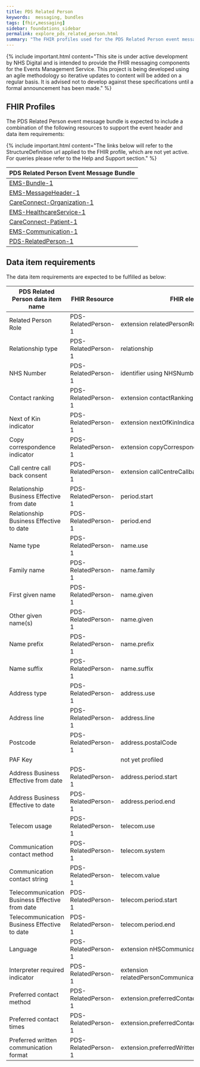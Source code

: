 ```yaml
---
title: PDS Related Person
keywords:  messaging, bundles
tags: [fhir,messaging]
sidebar: foundations_sidebar
permalink: explore_pds_related_person.html
summary: "The FHIR profiles used for the PDS Related Person event message bundle"
---
```


{% include important.html content="This site is under active development by NHS Digital and is intended to provide the FHIR messaging components for the Events Management Service. This project is being developed using an agile methodology so iterative updates to content will be added on a regular basis. It is advised not to develop against these specifications until a formal announcement has been made." %}

## FHIR Profiles ##

The PDS Related Person event message bundle is expected to include a combination of the following resources to support the event header and data item requirements:

{% include important.html content="The links below will refer to the StructureDefinition url applied to the FHIR profile, which are not yet active. For queries please refer to the Help and Support section." %} 

| PDS Related Person Event Message Bundle |
|-----------------------------------------|
| [EMS-Bundle-1](https://fhir.nhs.uk/STU3/StructureDefinition/EMS-Bundle-1)                              |
| [EMS-MessageHeader-1](https://fhir.nhs.uk/STU3/StructureDefinition/EMS-MessageHeader-1)                       |
| [CareConnect-Organization-1](https://fhir.hl7.org.uk/STU3/StructureDefinition/CareConnect-Organization-1)                |
| [EMS-HealthcareService-1](https://fhir.nhs.uk/STU3/StructureDefinition/EMS-HealthcareService-1)                   |
| [CareConnect-Patient-1](https://fhir.hl7.org.uk/STU3/StructureDefinition/CareConnect-Patient-1)                     |
| [EMS-Communication-1](https://fhir.nhs.uk/STU3/StructureDefinition/EMS-Communication-1)                       |
| [PDS-RelatedPerson-1](https://fhir.nhs.uk/STU3/StructureDefinition/PDS-RelatedPerson-1)                     |

## Data item requirements  ##

The data item requirements are expected to be fulfilled as below:

| PDS Related Person data item name              | FHIR Resource       | FHIR element                                     | Mandatory/Optional/Required |
|------------------------------------------------|---------------------|--------------------------------------------------|-----------------------------|
| Related Person Role                            | PDS-RelatedPerson-1 | extension relatedPersonRole                                         | Mandatory                   |
| Relationship type                              | PDS-RelatedPerson-1 | relationship                                     | Mandatory                   |
| NHS Number                                     | PDS-RelatedPerson-1 | identifier using NHSNumber slice                 | Required                    |
| Contact ranking                                | PDS-RelatedPerson-1 | extension contactRanking                         | Required                    |
| Next of Kin indicator                          | PDS-RelatedPerson-1 | extension nextOfKinIndicator                     | Mandatory                   |
| Copy correspondence indicator                  | PDS-RelatedPerson-1 | extension copyCorrespondenceIndicator            | Required                    |
| Call centre call back consent                  | PDS-RelatedPerson-1 | extension callCentreCallbackConsent              | Required                    |
| Relationship Business Effective from date      | PDS-RelatedPerson-1 | period.start                                     | Mandatory                   |
| Relationship Business Effective to date        | PDS-RelatedPerson-1 | period.end                                       | Required                    |
| Name type                                      | PDS-RelatedPerson-1 | name.use                                         | Mandatory                   |
| Family name                                    | PDS-RelatedPerson-1 | name.family                                      | Mandatory                   |
| First given name                               | PDS-RelatedPerson-1 | name.given                                       | Required                    |
| Other given name(s)                            | PDS-RelatedPerson-1 | name.given                                       | Required                    |
| Name prefix                                    | PDS-RelatedPerson-1 | name.prefix                                      | Required                    |
| Name suffix                                    | PDS-RelatedPerson-1 | name.suffix                                      | Required                    |
| Address type                                   | PDS-RelatedPerson-1 | address.use                                      | Required                    |
| Address line                                   | PDS-RelatedPerson-1 | address.line                                     | Required                    |
| Postcode                                       | PDS-RelatedPerson-1 | address.postalCode                               | Required                    |
| PAF Key                                        |                     | not yet profiled                                 | Required                    |
| Address Business Effective from date           | PDS-RelatedPerson-1 | address.period.start                             | Mandatory                   |
| Address Business Effective to date             | PDS-RelatedPerson-1 | address.period.end                               | Required                    |
| Telecom usage                                  | PDS-RelatedPerson-1 | telecom.use                                      | Required                    |
| Communication contact method                   | PDS-RelatedPerson-1 | telecom.system                                   | Required                    |
| Communication contact string                   | PDS-RelatedPerson-1 | telecom.value                                    | Required                    |
| Telecommunication Business Effective from date | PDS-RelatedPerson-1 | telecom.period.start                             | Mandatory                   |
| Telecommunication Business Effective to date   | PDS-RelatedPerson-1 | telecom.period.end                               | Required                    |
| Language                                       | PDS-RelatedPerson-1 | extension nHSCommunication.language              | Mandatory                   |
| Interpreter required indicator                 | PDS-RelatedPerson-1 | extension relatedPersonCommunication.interpreter | Mandatory                   |
| Preferred contact method                       | PDS-RelatedPerson-1 | extension.preferredContactMethod                 | Mandatory                   |
| Preferred contact times                        | PDS-RelatedPerson-1 | extension.preferredContactTimes                  | Required                    |
| Preferred written communication format         | PDS-RelatedPerson-1 | extension.preferredWrittenCoomunicationFormat    | Required                    |











